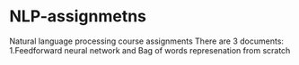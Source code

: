 # NLP-assignmetns
Natural language processing course assignments
There are 3 documents:
1.Feedforward neural network and Bag of words represenation from scratch
